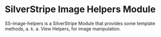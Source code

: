 # SilverStripe Image Helpers Module

SS-image-helpers is a SilverStripe Module that provides some template methods, a. k. a. View Helpers, for image manipulation.
